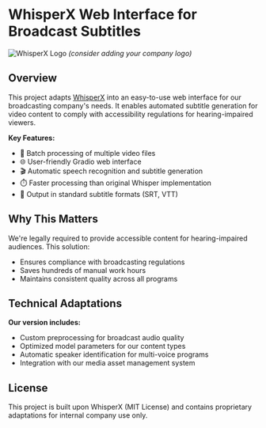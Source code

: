 # WhisperX Web Interface for Broadcast Subtitles

![WhisperX Logo](https://github.com/m-bain/whisperX/raw/main/whisperx-logo.png) *(consider adding your company logo)*

## Overview

This project adapts [WhisperX](https://github.com/m-bain/whisperX) into an easy-to-use web interface for our broadcasting company's needs. It enables automated subtitle generation for video content to comply with accessibility regulations for hearing-impaired viewers.

**Key Features:**
- 🚀 Batch processing of multiple video files
- 🌐 User-friendly Gradio web interface
- 🎬 Automatic speech recognition and subtitle generation
- ⏱️ Faster processing than original Whisper implementation
- 📝 Output in standard subtitle formats (SRT, VTT)

## Why This Matters

We're legally required to provide accessible content for hearing-impaired audiences. This solution:
- Ensures compliance with broadcasting regulations
- Saves hundreds of manual work hours
- Maintains consistent quality across all programs

## Technical Adaptations

**Our version includes:**
- Custom preprocessing for broadcast audio quality
- Optimized model parameters for our content types
- Automatic speaker identification for multi-voice programs
- Integration with our media asset management system

## License

This project is built upon WhisperX (MIT License) and contains proprietary adaptations for internal company use only.